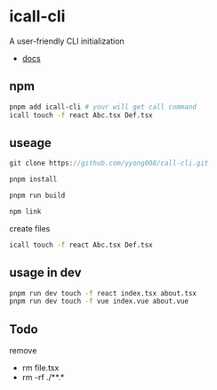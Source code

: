 # icall-cli

A user-friendly CLI initialization

- [docs](https://call-cli.vercel.app/)

## npm

```sh
pnpm add icall-cli # your will get call command
icall touch -f react Abc.tsx Def.tsx
```

## useage

```ts
git clone https://github.com/yyong008/call-cli.git

pnpm install

pnpm run build

npm link
```

create files

```sh
icall touch -f react Abc.tsx Def.tsx
```

## usage in dev

```sh
pnpm run dev touch -f react index.tsx about.tsx
pnpm run dev touch -f vue index.vue about.vue
```


## Todo

remove

- rm file.tsx
- rm -rf ./**.*

